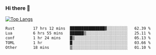 ### Hi there 👋

<!--
**3Xpl0it3r/3Xpl0it3r** is a ✨ _special_ ✨ repository because its `README.md` (this file) appears on your GitHub profile.

Here are some ideas to get you started:

- 🔭 I’m currently working on ...
- 🌱 I’m currently learning ...
- 👯 I’m looking to collaborate on ...
- 🤔 I’m looking for help with ...
- 💬 Ask me about ...
- 📫 How to reach me: ...
- 😄 Pronouns: ...
- ⚡ Fun fact: ...
-->


[![Top Langs](https://github-readme-stats.vercel.app/api/top-langs/?username=3Xpl0it3r&layout=compact)](https://github.com/3Xpl0it3r/3Xpl0it3r)

<!--START_SECTION:waka-->

```txt
Rust        17 hrs 12 mins  ███████████████▓░░░░░░░░░   62.39 %
Lua         6 hrs 55 mins   ██████▒░░░░░░░░░░░░░░░░░░   25.11 %
conf        1 hr 24 mins    █▒░░░░░░░░░░░░░░░░░░░░░░░   05.13 %
TOML        1 hr            █░░░░░░░░░░░░░░░░░░░░░░░░   03.66 %
Other       18 mins         ▒░░░░░░░░░░░░░░░░░░░░░░░░   01.10 %
```

<!--END_SECTION:waka-->
